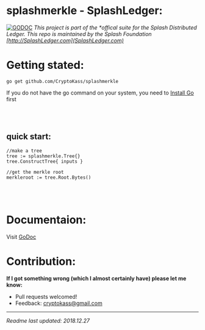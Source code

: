 # splashmerkle - SplashLedger:
[![GODOC](https://godoc.org/github.com/CryptoKass/splashmerkle?status.svg)](https://godoc.org/github.com/CryptoKass/splashmerkle)
*This project is part of the \*offical suite for the Splash Distributed Ledger. This repo is maintained by the Splash Foundation [http://SplashLedger.com](SplashLedger.com)*


# Getting stated:
```shell
go get github.com/CryptoKass/splashmerkle
```
If you do not have the go command on your system, you need to [Install Go](http://golang.org/doc/install) first

<br></br>
## quick start:
```
//make a tree
tree := splashmerkle.Tree{}
tree.ConstructTree{ inputs }

//get the merkle root
merkleroot := tree.Root.Bytes()
```

<br></br>
# Documentaion:
Visit [GoDoc](https://godoc.org/github.com/CryptoKass/splashmerkle) 



# Contribution: 
**If I got something wrong (which I almost certainly have) please let me know:**
- Pull requests welcomed!
- Feedback: cryptokass@gmail.com


---

*Readme last updated: 2018.12.27*